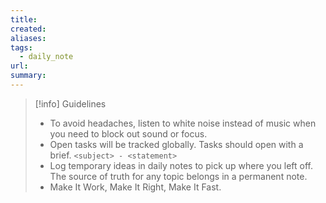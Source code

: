 ```yaml
---
title: 
created: 
aliases: 
tags:
  - daily_note
url: 
summary:
---
```


> [!info] Guidelines
> - To avoid headaches, listen to white noise instead of music when you need to block out sound or focus.
> - Open tasks will be tracked globally. Tasks should open with a brief. `<subject> - <statement>`
> - Log temporary ideas in daily notes to pick up where you left off. The source of truth for any topic belongs in a permanent note.
> - Make It Work, Make It Right, Make It Fast.

